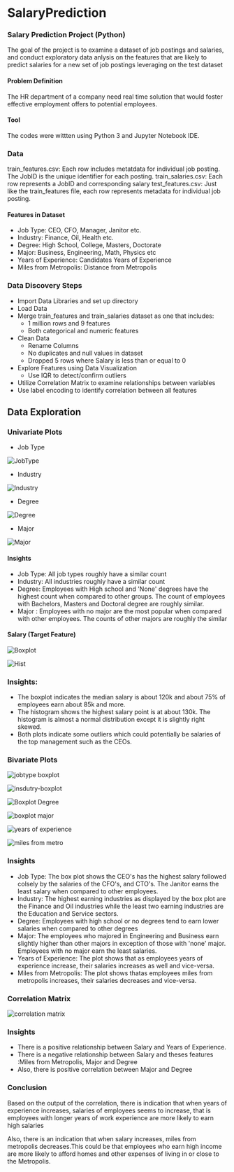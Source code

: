 # SalaryPrediction
### Salary Prediction Project (Python)
The goal of the project is to examine a dataset of job postings and salaries, and conduct exploratory data anlysis on the features that are likely to predict salaries for a new set of job postings leveraging on the test dataset 
#### Problem Definition
The HR department of a company need real time solution that would foster effective employment offers to potential employees.
#### Tool
The codes were wittten using Python 3 and Jupyter Notebook IDE.

### Data 
train_features.csv: Each row includes metatdata for individual job posting. The JobID is the unique identifier for each posting. 
train_salaries.csv: Each row represents a JobID and corresponding salary
test_features.csv: Just like the train_features file, each row represents metadata for individual job posting.

#### Features in Dataset
- Job Type: CEO, CFO, Manager, Janitor etc.
- Industry: Finance, Oil, Health etc.
- Degree: High School, College, Masters, Doctorate
- Major: Business, Engineering, Math, Physics etc
- Years of Experience: Candidates Years of Experience
- Miles from Metropolis: Distance from Metropolis

### Data Discovery Steps
- Import Data Libraries and set up directory
- Load Data
- Merge train_features and train_salaries dataset as one that includes:
    -  1 million rows and 9 features
    - Both categorical and numeric features
- Clean Data
    - Rename Columns
    - No duplicates and null values in dataset
    - Dropped 5 rows where Salary is less than or equal to 0
 - Explore Features using Data Visualization
    - Use IQR to detect/confirm outliers
 - Utilize Correlation Matrix to examine relationships between variables
 - Use label encoding to identify correlation between all features 
  
  ## Data Exploration
  
  ### Univariate Plots
  - Job Type
  
  ![JobType](https://user-images.githubusercontent.com/66134645/95991525-de731080-0dfa-11eb-9970-4d8ccda2c1e1.png)

- Industry 

![Industry](https://user-images.githubusercontent.com/66134645/95992054-84267f80-0dfb-11eb-84b1-7b8f42a99006.png)

- Degree

![Degree](https://user-images.githubusercontent.com/66134645/95992071-8d175100-0dfb-11eb-9b27-506b8c6dc85e.png)

- Major

![Major](https://user-images.githubusercontent.com/66134645/95992124-999ba980-0dfb-11eb-81f2-d3e588a12ac1.png)

#### Insights
- Job Type: All job types roughly have a similar count
- Industry: All industries roughly have a similar count
- Degree: Employees with High school and 'None' degrees have the highest count when compared to    other groups. The count of employees with Bachelors, Masters and Doctoral degree are roughly similar.
- Major : Employees with no major are the most popular when compared with other employees. The counts of other majors are roughly the similar



#### Salary (Target Feature)


![Boxplot](https://user-images.githubusercontent.com/66134645/95992198-b0da9700-0dfb-11eb-88f8-de28d08f2e47.png)

![Hist](https://user-images.githubusercontent.com/66134645/95992207-b46e1e00-0dfb-11eb-8311-af58dd58c396.png)

### Insights:

- The boxplot indicates the median salary is about 120k and about 75% of employees earn about 85k and more.
- The histogram shows the highest salary point is at about 130k. The histogram is almost a normal distribution except it is slightly right skewed.
- Both plots indicate some outliers which could potentially be salaries of the top management such as the CEOs.



### Bivariate Plots

![jobtype boxplot](https://user-images.githubusercontent.com/66134645/95995522-92769a80-0dff-11eb-9258-0062b32bb0dd.png)

![insdutry-boxplot](https://user-images.githubusercontent.com/66134645/95995541-9b676c00-0dff-11eb-8c4e-424c92365241.png)

![Boxplot Degree](https://user-images.githubusercontent.com/66134645/95995636-c2be3900-0dff-11eb-8251-08470ed5d26f.png)

![boxplot major](https://user-images.githubusercontent.com/66134645/95995569-a4583d80-0dff-11eb-8917-30dcceb80aa8.png)

![years of experience](https://user-images.githubusercontent.com/66134645/95995672-d073be80-0dff-11eb-8fb9-d0057e826a1f.png)

![miles from metro](https://user-images.githubusercontent.com/66134645/95995658-ca7ddd80-0dff-11eb-8671-dd92fb94cc7e.png)

### Insights 

- Job Type: The box plot shows the CEO's has the highest salary followed colsely by the salaries of the CFO's, and  CTO's. The Janitor earns the least salary when compared to other employees.
- Industry: The highest earning industries as displayed by the box plot are the Finance and Oil industries while the least two earning industries are the Education and Service sectors. 
- Degree: Employees with high school or no degrees tend to earn lower salaries when compared to other degrees
- Major: The employees who majored in Engineering and Business earn slightly higher than other majors in exception of those with 'none' major. Employees with no major earn the least salaries.
- Years of Experience: The plot shows that as employees years of experience increase, their salaries increases as well and vice-versa.
- Miles from Metropolis: The plot shows thatas  employees miles from metropolis increases, their salaries decreases and vice-versa.  

### Correlation Matrix

![correlation matrix](https://user-images.githubusercontent.com/66134645/95995689-d49fdc00-0dff-11eb-90e8-3340a68e8cce.png)

### Insights
- There is a positive relationship between Salary and Years of Experience.
- There is a negative relationship between Salary and theses features :Miles from Metropolis, Major and Degree
- Also, there is positive correlation between Major and Degree

### Conclusion
Based on the output of the correlation, there is indication that when years of experience increases, salaries of employees seems to increase, that is employees with longer years of work experience are more likely to earn high salaries

Also, there is an indication that when salary increases, miles from metropolis decreases.This could be that employees who earn high income are more likely to afford homes and other expenses of living in or close to the Metropolis.




